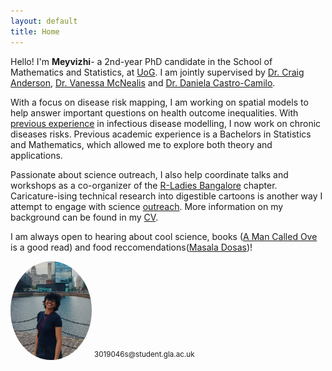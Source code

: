 ```yaml
---
layout: default
title: Home
---
```



Hello! I'm **Meyvizhi**- a 2nd-year PhD candidate in the School of Mathematics and Statistics, at [UoG](https://www.gla.ac.uk/schools/mathematicsstatistics/). I am jointly supervised by [Dr. Craig Anderson](https://sites.google.com/view/craiganderson/home), [Dr. Vanessa McNealis](https://www.gla.ac.uk/schools/mathematicsstatistics/staff/vanessamcnealis/) and [Dr. Daniela Castro-Camilo](https://www.gla.ac.uk/schools/mathematicsstatistics/staff/danielacastrocamilo/).

With a focus on disease risk mapping, I am working on spatial models to help answer important questions on health outcome inequalities. With [previous experience](https://sites.google.com/math.iith.ac.in/sayanteejana/team-members) in infectious disease modelling, I now work on chronic diseases risks. Previous academic experience is a Bachelors in Statistics and Mathematics, which allowed me to explore both theory and applications.

Passionate about science outreach, I also help coordinate talks and workshops as a co-organizer of the [R-Ladies Bangalore](https://www.meetup.com/rladies-bangalore/?msockid=249ea3195d2e6f811d22b60a5c546e13) chapter. Caricature-ising technical research into digestible cartoons is another way I attempt to engage with science [outreach](\outreach.md). More information on my background can be found in my [CV](\Meyvizhi_CV.pdf).

I am always open to hearing about cool science, books ([A Man Called Ove](https://www.goodreads.com/book/show/18774964-a-man-called-ove) is a good read) and food reccomendations([Masala Dosas](https://centraltiffinroom.com/))!


<img src="/mey.jpg" alt="Profile picture" width="130" style="border-radius: 50%;">
<sup>3019046s@student.gla.ac.uk</sup>

